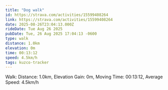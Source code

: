 ```yaml
---
title: "Dog walk"
id: https://strava.com/activities/15599408264
link: https://strava.com/activities/15599408264
date: 2025-08-26T23:04:13.000Z
rideDate: Tue Aug 26 2025
pubDate: Tue, 26 Aug 2025 17:04:13 -0600
type: walk
distance: 1.0km
elevation: 0m
time: 00:13:12
speed: 4.5km/h
tags: kuzco-tracker
---
```

Walk: Distance: 1.0km, Elevation Gain: 0m, Moving Time: 00:13:12, Average Speed: 4.5km/h